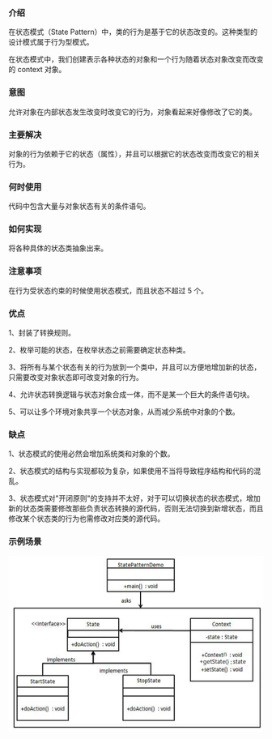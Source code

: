 ### 介绍

在状态模式（State Pattern）中，类的行为是基于它的状态改变的。这种类型的设计模式属于行为型模式。

在状态模式中，我们创建表示各种状态的对象和一个行为随着状态对象改变而改变的 context 对象。

### 意图

允许对象在内部状态发生改变时改变它的行为，对象看起来好像修改了它的类。

### 主要解决

对象的行为依赖于它的状态（属性），并且可以根据它的状态改变而改变它的相关行为。

### 何时使用

代码中包含大量与对象状态有关的条件语句。

### 如何实现

将各种具体的状态类抽象出来。

### 注意事项

在行为受状态约束的时候使用状态模式，而且状态不超过 5 个。

### 优点

1、封装了转换规则。

2、枚举可能的状态，在枚举状态之前需要确定状态种类。

3、将所有与某个状态有关的行为放到一个类中，并且可以方便地增加新的状态，只需要改变对象状态即可改变对象的行为。

4、允许状态转换逻辑与状态对象合成一体，而不是某一个巨大的条件语句块。

5、可以让多个环境对象共享一个状态对象，从而减少系统中对象的个数。

### 缺点

1、状态模式的使用必然会增加系统类和对象的个数。

2、状态模式的结构与实现都较为复杂，如果使用不当将导致程序结构和代码的混乱。

3、状态模式对"开闭原则"的支持并不太好，对于可以切换状态的状态模式，增加新的状态类需要修改那些负责状态转换的源代码，否则无法切换到新增状态，而且修改某个状态类的行为也需修改对应类的源代码。

### 示例场景

![状态模式](../../img/行为型模式/状态模式.png)